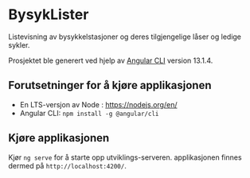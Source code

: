 # BysykLister
Listevisning av bysykkelstasjoner og deres tilgjengelige låser og ledige sykler.

Prosjektet ble generert ved hjelp av [Angular CLI](https://github.com/angular/angular-cli) version 13.1.4.

## Forutsetninger for å kjøre applikasjonen
* En LTS-versjon av Node : https://nodejs.org/en/
* Angular CLI: ```npm install -g @angular/cli```

## Kjøre applikasjonen
Kjør ```ng serve``` for å starte opp utviklings-serveren. applikasjonen finnes dermed på `http://localhost:4200/`.
